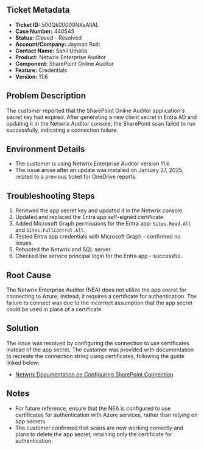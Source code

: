 ## Ticket Metadata
- **Ticket ID:** 500Qk00000NXaAlIAL
- **Case Number:** 440543
- **Status:** Closed - Resolved
- **Account/Company:** Jayman Built
- **Contact Name:** Sahil Umatia
- **Product:** Netwrix Enterprise Auditor
- **Component:** SharePoint Online Auditor
- **Feature:** Credentials
- **Version:** 11.6

## Problem Description
The customer reported that the SharePoint Online Auditor application's secret key had expired. After generating a new client secret in Entra AD and updating it in the Netwrix Auditor console, the SharePoint scan failed to run successfully, indicating a connection failure.

## Environment Details
- The customer is using Netwrix Enterprise Auditor version 11.6.
- The issue arose after an update was installed on January 27, 2025, related to a previous ticket for OneDrive reports.

## Troubleshooting Steps
1. Renewed the app secret key and updated it in the Netwrix console.
2. Updated and replaced the Entra app self-signed certificate.
3. Added Microsoft Graph permissions for the Entra app: `Sites.Read.All` and `Sites.FullControl.All`.
4. Tested Entra app credentials with Microsoft Graph - confirmed no issues.
5. Rebooted the Netwrix and SQL server.
6. Checked the service principal login for the Entra app - successful.

## Root Cause
The Netwrix Enterprise Auditor (NEA) does not utilize the app secret for connecting to Azure; instead, it requires a certificate for authentication. The failure to connect was due to the incorrect assumption that the app secret could be used in place of a certificate.

## Solution
The issue was resolved by configuring the connection to use certificates instead of the app secret. The customer was provided with documentation to recreate the connection string using certificates, following the guide linked below:
- [Netwrix Documentation on Configuring SharePoint Connection](https://helpcenter.netwrix.com/bundle/EnterpriseAuditor_11.6/page/Content/EnterpriseAuditor/Admin/DataCollector/SPAA/ConfigureJob.htm#SharePoi)

## Notes
- For future reference, ensure that the NEA is configured to use certificates for authentication with Azure services, rather than relying on app secrets.
- The customer confirmed that scans are now working correctly and plans to delete the app secret, retaining only the certificate for authentication.